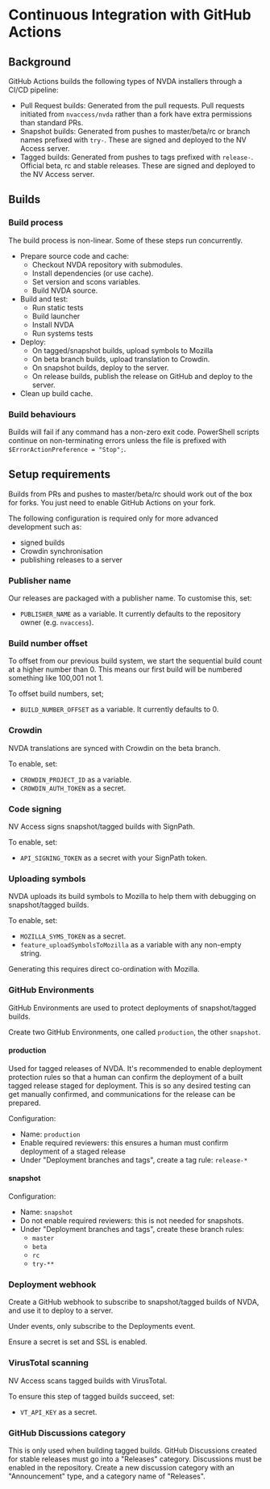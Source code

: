 # Continuous Integration with GitHub Actions

## Background

GitHub Actions builds the following types of NVDA installers through a CI/CD pipeline:

* Pull Request builds: Generated from the pull requests.
Pull requests initiated from `nvaccess/nvda` rather than a fork have extra permissions than standard PRs.
* Snapshot builds: Generated from pushes to master/beta/rc or branch names prefixed with `try-`.
These are signed and deployed to the NV Access server.
* Tagged builds: Generated from pushes to tags prefixed with `release-`.
Official beta, rc and stable releases.
These are signed and deployed to the NV Access server.

## Builds

### Build process

The build process is non-linear.
Some of these steps run concurrently.

* Prepare source code and cache:
  * Checkout NVDA repository with submodules.
  * Install dependencies (or use cache).
  * Set version and scons variables.
  * Build NVDA source.
* Build and test:
  * Run static tests
  * Build launcher
  * Install NVDA
  * Run systems tests
* Deploy:
  * On tagged/snapshot builds, upload symbols to Mozilla
  * On beta branch builds, upload translation to Crowdin.
  * On snapshot builds, deploy to the server.
  * On release builds, publish the release on GitHub and deploy to the server.
* Clean up build cache.

### Build behaviours

Builds will fail if any command has a non-zero exit code.
PowerShell scripts continue on non-terminating errors unless the file is prefixed with `$ErrorActionPreference = "Stop";`.

## Setup requirements

Builds from PRs and pushes to master/beta/rc should work out of the box for forks.
You just need to enable GitHub Actions on your fork.

The following configuration is required only for more advanced development such as:

* signed builds
* Crowdin synchronisation
* publishing releases to a server

### Publisher name

Our releases are packaged with a publisher name.
To customise this, set:

* `PUBLISHER_NAME` as a variable.
It currently defaults to the repository owner (e.g. `nvaccess`).

### Build number offset

To offset from our previous build system, we start the sequential build count at a higher number than 0.
This means our first build will be numbered something like 100,001 not 1.

To offset build numbers, set;

* `BUILD_NUMBER_OFFSET` as a variable.
It currently defaults to 0.

### Crowdin

NVDA translations are synced with Crowdin on the beta branch.

To enable, set:

* `CROWDIN_PROJECT_ID` as a variable.
* `CROWDIN_AUTH_TOKEN` as a secret.

### Code signing

NV Access signs snapshot/tagged builds with SignPath.

To enable, set:

* `API_SIGNING_TOKEN` as a secret with your SignPath token.

### Uploading symbols

NVDA uploads its build symbols to Mozilla to help them with debugging on snapshot/tagged builds.

To enable, set:

* `MOZILLA_SYMS_TOKEN` as a secret.
* `feature_uploadSymbolsToMozilla` as a variable with any non-empty string.

Generating this requires direct co-ordination with Mozilla.

### GitHub Environments

GitHub Environments are used to protect deployments of snapshot/tagged builds.

Create two GitHub Environments, one called `production`, the other `snapshot`.

#### production

Used for tagged releases of NVDA.
It's recommended to enable deployment protection rules so that a human can confirm the deployment of a built tagged release staged for deployment.
This is so any desired testing can get manually confirmed, and communications for the release can be prepared.

Configuration:

* Name: `production`
* Enable required reviewers: this ensures a human must confirm deployment of a staged release
* Under "Deployment branches and tags", create a tag rule: `release-*`

#### snapshot

Configuration:

* Name: `snapshot`
* Do not enable required reviewers: this is not needed for snapshots.
* Under "Deployment branches and tags", create these branch rules:
  * `master`
  * `beta`
  * `rc`
  * `try-**`

### Deployment webhook

Create a GitHub webhook to subscribe to snapshot/tagged builds of NVDA, and use it to deploy to a server.

Under events, only subscribe to the Deployments event.

Ensure a secret is set and SSL is enabled.

### VirusTotal scanning

NV Access scans tagged builds with VirusTotal.

To ensure this step of tagged builds succeed, set:

* `VT_API_KEY` as a secret.

### GitHub Discussions category

This is only used when building tagged builds.
GitHub Discussions created for stable releases must go into a "Releases" category.
Discussions must be enabled in the repository.
Create a new discussion category with an "Announcement" type, and a category name of "Releases".
